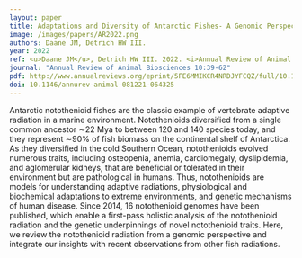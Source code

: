 ```yaml
---
layout: paper
title: Adaptations and Diversity of Antarctic Fishes- A Genomic Perspective
image: /images/papers/AR2022.png
authors: Daane JM, Detrich HW III.
year: 2022
ref: <u>Daane JM</u>, Detrich HW III. 2022. <i>Annual Review of Animal Biosciences</i> 10:39-62.
journal: "Annual Review of Animal Biosciences 10:39-62"
pdf: http://www.annualreviews.org/eprint/5FE6MMIKCR4NRDJYFCQZ/full/10.1146/annurev-animal-081221-064325
doi: 10.1146/annurev-animal-081221-064325
---
```


Antarctic notothenioid fishes are the classic example of vertebrate adaptive radiation in a marine environment. Notothenioids diversified from a single common ancestor ∼22 Mya to between 120 and 140 species today, and they represent ∼90% of fish biomass on the continental shelf of Antarctica. As they diversified in the cold Southern Ocean, notothenioids evolved numerous traits, including osteopenia, anemia, cardiomegaly, dyslipidemia, and aglomerular kidneys, that are beneficial or tolerated in their environment but are pathological in humans. Thus, notothenioids are models for understanding adaptive radiations, physiological and biochemical adaptations to extreme environments, and genetic mechanisms of human disease. Since 2014, 16 notothenioid genomes have been published, which enable a first-pass holistic analysis of the notothenioid radiation and the genetic underpinnings of novel notothenioid traits. Here, we review the notothenioid radiation from a genomic perspective and integrate our insights with recent observations from other fish radiations.
